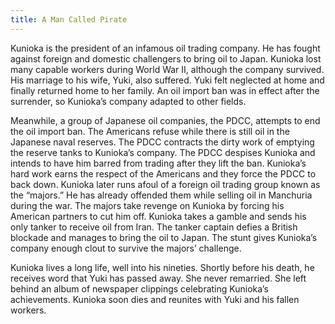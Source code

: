 ```yaml
---
title: A Man Called Pirate
---
```


Kunioka is the president of an infamous oil trading company. He has fought
against foreign and domestic challengers to bring oil to Japan. Kunioka lost
many capable workers during World War II, although the company survived. His
marriage to his wife, Yuki, also suffered. Yuki felt neglected at home and
finally returned home to her family. An oil import ban was in effect after the
surrender, so Kunioka’s company adapted to other fields.

Meanwhile, a group of Japanese oil companies, the PDCC, attempts to end the oil
import ban. The Americans refuse while there is still oil in the Japanese naval
reserves. The PDCC contracts the dirty work of emptying the reserve tanks to
Kunioka’s company. The PDCC despises Kunioka and intends to have him barred from
trading after they lift the ban. Kunioka’s hard work earns the respect of the
Americans and they force the PDCC to back down. Kunioka later runs afoul of a
foreign oil trading group known as the “majors.” He has already offended them
while selling oil in Manchuria during the war. The majors take revenge on
Kunioka by forcing his American partners to cut him off. Kunioka takes a gamble
and sends his only tanker to receive oil from Iran. The tanker captain defies a
British blockade and manages to bring the oil to Japan. The stunt gives
Kunioka’s company enough clout to survive the majors’ challenge.

Kunioka lives a long life, well into his nineties. Shortly before his death, he
receives word that Yuki has passed away. She never remarried. She left behind an
album of newspaper clippings celebrating Kunioka’s achievements. Kunioka soon
dies and reunites with Yuki and his fallen workers.
